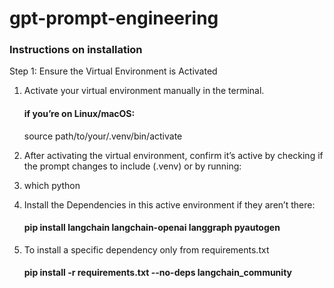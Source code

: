 # gpt-prompt-engineering


### Instructions on installation
Step 1: Ensure the Virtual Environment is Activated
1. Activate your virtual environment manually in the terminal.
    #### if you’re on Linux/macOS:
    source path/to/your/.venv/bin/activate

2. After activating the virtual environment, confirm it’s active by checking if the prompt changes to include (.venv) or by running:

3. which python

4. Install the Dependencies in this active environment if they aren’t there:
    #### pip install langchain langchain-openai langgraph pyautogen
5. To install a specific dependency only from requirements.txt 
    #### pip install -r requirements.txt --no-deps langchain_community
